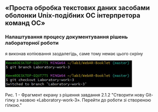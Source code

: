 ## «Проста обробка текстових даних засобами оболонки Unix-подібних ОС інтерпретора команд ОС» 

### Налаштування процесу документування рішень лабораторної роботи

я виконав копіювання заздалегідь, саме тому немає цього скріну

![image](https://github.com/luminox322/WebAR-Booklet/blob/Laboratory-work-3/Laboratory-work-3/2.1.2.jpg)

Рис. 1 - Фрагмент екрану з рішення завдання 2.1.2 "Створити нову Git-гілку з назвою «Laboratory-work-3».
Перейти до роботи зі створеною гілкою."
